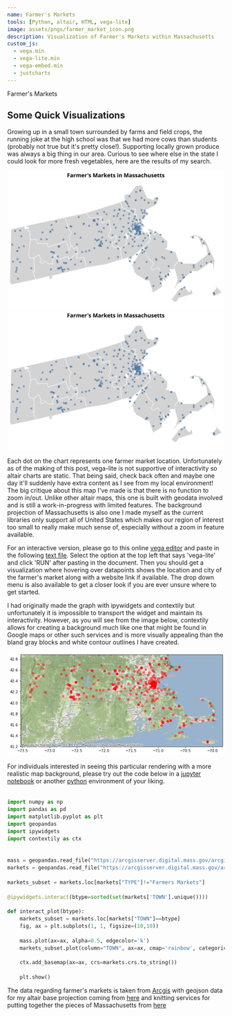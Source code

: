 ```yaml
---
name: Farmer's Markets
tools: [Python, altair, HTML, vega-lite]
image: assets/pngs/farmer_market_icon.png
description: Visualization of Farmer's Markets within Massachusetts
custom_js:
  - vega.min
  - vega-lite.min
  - vega-embed.min
  - justcharts
---
```


Farmer's Markets

## Some Quick Visualizations

Growing up in a small town surrounded by farms and field crops, the running joke at the high school was that we had more cows than students (probably not true but it's pretty close!). Supporting locally grown produce was always a big thing in our area. Curious to see where else in the state I could look for more fresh vegetables, here are the results of my search.

![Farmer's Markets](https://raw.githubusercontent.com/lexeme78557/lexeme78557.github.io/main/assets/farmer_market.svg)
<img src="https://raw.githubusercontent.com/lexeme78557/lexeme78557.github.io/main/assets/farmer_market.svg">


<vegachart schema-url="{{ site.baseurl }}/assets/json/farmer_market_chart1.json" style="width: 100%"></vegachart>


Each dot on the chart represents one farmer market location. Unfortunately as of the making of this post, vega-lite is not supportive of interactivity so altair charts are static. That being said, check back often and maybe one day it'll suddenly have extra content as I see from my local environment! The big critique about this map I've made is that there is no function to zoom in/out. Unlike other altair maps, this one is built with geodata involved and is still a work-in-progress with limited features. The background projection of Massachusetts is also one I made myself as the current libraries only support all of United States which makes our region of interest too small to really make much sense of, especially without a zoom in feature available.

For an interactive version, please go to this online [vega editor](https://vega.github.io/editor/#/) and paste in the following [text file](https://raw.githubusercontent.com/lexeme78557/lexeme78557.github.io/main/assets/farmer_market_vega.txt). Select the option at the top left that says 'vega-lite' and click 'RUN' after pasting in the document. Then you should get a visualization where hovering over datapoints shows the location and city of the farmer's market along with a website link if available. The drop down menu is also available to get a closer look if you are ever unsure where to get started.


<!---
![large-map](https://raw.githubusercontent.com/lexeme78557/lexeme78557.github.io/main/assets/pngs/big_awkward_fm.png)
--->

I had originally made the graph with ipywidgets and contextily but unfortunately it is impossible to transport the widget and maintain its interactivity. However, as you will see from the image below, contextily allows for creating a background much like one that might be found in Google maps or other such services and is more visually appealing than the bland gray blocks and white contour outlines I have created. 

![ctx-map](https://raw.githubusercontent.com/lexeme78557/lexeme78557.github.io/main/assets/pngs/fm_mass_ctx.png)

For individuals interested in seeing this particular rendering with a more realistic map background, please try out the code below in a [jupyter notebook](https://jupyter.org/) or another [python](https://www.python.org/) environment of your liking.

```python

import numpy as np
import pandas as pd
import matplotlib.pyplot as plt
import geopandas 
import ipywidgets
import contextily as ctx


mass = geopandas.read_file("https://arcgisserver.digital.mass.gov/arcgisserver/rest/services/AGOL/Massachusetts_Counties/MapServer/0/query?outFields=*&where=1%3D1&f=geojson")
markets = geopandas.read_file("https://arcgisserver.digital.mass.gov/arcgisserver/rest/services/DPH/DPH_Farmers_Markets/MapServer/0/query?outFields=*&where=1%3D1&f=geojson")

markets_subset = markets.loc[markets["TYPE"]!="Farmers Markets"]

@ipywidgets.interact(btype=sorted(set(markets['TOWN'].unique())))

def interact_plot(btype):
    markets_subset = markets.loc[markets["TOWN"]==btype]
    fig, ax = plt.subplots(1, 1, figsize=(10,10))

    mass.plot(ax=ax, alpha=0.5, edgecolor='k')
    markets_subset.plot(column="TOWN", ax=ax, cmap='rainbow', categorical=True, legend=True)
    
    ctx.add_basemap(ax=ax, crs=markets.crs.to_string())

    plt.show()

```

The data regarding farmer's markets is taken from [Arcgis](https://hub.arcgis.com/) with geojson data for my altair base projection coming from [here](https://github.com/johan/world.geo.json) and knitting services for putting together the pieces of Massachusetts from [here](https://geojson.io)



